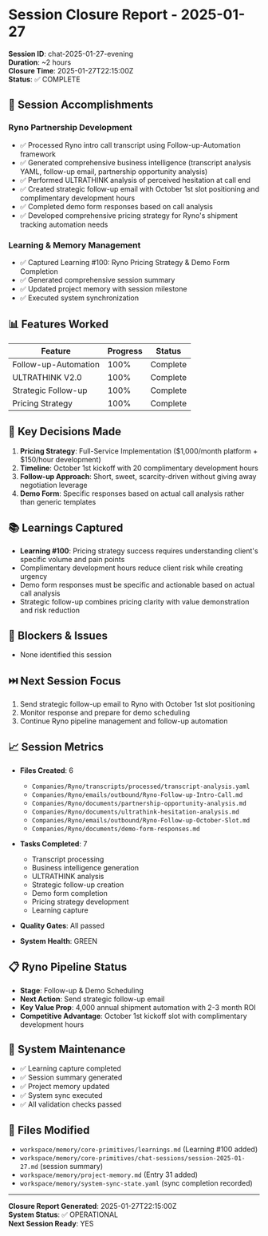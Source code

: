 # Session Closure Report - 2025-01-27

**Session ID**: chat-2025-01-27-evening  
**Duration**: ~2 hours  
**Closure Time**: 2025-01-27T22:15:00Z  
**Status**: ✅ COMPLETE

## 🎯 Session Accomplishments

### Ryno Partnership Development
- ✅ Processed Ryno intro call transcript using Follow-up-Automation framework
- ✅ Generated comprehensive business intelligence (transcript analysis YAML, follow-up email, partnership opportunity analysis)
- ✅ Performed ULTRATHINK analysis of perceived hesitation at call end
- ✅ Created strategic follow-up email with October 1st slot positioning and complimentary development hours
- ✅ Completed demo form responses based on call analysis
- ✅ Developed comprehensive pricing strategy for Ryno's shipment tracking automation needs

### Learning & Memory Management
- ✅ Captured Learning #100: Ryno Pricing Strategy & Demo Form Completion
- ✅ Generated comprehensive session summary
- ✅ Updated project memory with session milestone
- ✅ Executed system synchronization

## 📊 Features Worked

| Feature | Progress | Status |
|---------|----------|--------|
| Follow-up-Automation | 100% | Complete |
| ULTRATHINK V2.0 | 100% | Complete |
| Strategic Follow-up | 100% | Complete |
| Pricing Strategy | 100% | Complete |

## 🧠 Key Decisions Made

1. **Pricing Strategy**: Full-Service Implementation ($1,000/month platform + $150/hour development)
2. **Timeline**: October 1st kickoff with 20 complimentary development hours
3. **Follow-up Approach**: Short, sweet, scarcity-driven without giving away negotiation leverage
4. **Demo Form**: Specific responses based on actual call analysis rather than generic templates

## 📚 Learnings Captured

- **Learning #100**: Pricing strategy success requires understanding client's specific volume and pain points
- Complimentary development hours reduce client risk while creating urgency
- Demo form responses must be specific and actionable based on actual call analysis
- Strategic follow-up combines pricing clarity with value demonstration and risk reduction

## 🚧 Blockers & Issues

- None identified this session

## ⏭️ Next Session Focus

1. Send strategic follow-up email to Ryno with October 1st slot positioning
2. Monitor response and prepare for demo scheduling
3. Continue Ryno pipeline management and follow-up automation

## 📈 Session Metrics

- **Files Created**: 6
  - `Companies/Ryno/transcripts/processed/transcript-analysis.yaml`
  - `Companies/Ryno/emails/outbound/Ryno-Follow-up-Intro-Call.md`
  - `Companies/Ryno/documents/partnership-opportunity-analysis.md`
  - `Companies/Ryno/documents/ultrathink-hesitation-analysis.md`
  - `Companies/Ryno/emails/outbound/Ryno-Follow-up-October-Slot.md`
  - `Companies/Ryno/documents/demo-form-responses.md`

- **Tasks Completed**: 7
  - Transcript processing
  - Business intelligence generation
  - ULTRATHINK analysis
  - Strategic follow-up creation
  - Demo form completion
  - Pricing strategy development
  - Learning capture

- **Quality Gates**: All passed
- **System Health**: GREEN

## 📋 Ryno Pipeline Status

- **Stage**: Follow-up & Demo Scheduling
- **Next Action**: Send strategic follow-up email
- **Key Value Prop**: 4,000 annual shipment automation with 2-3 month ROI
- **Competitive Advantage**: October 1st kickoff slot with complimentary development hours

## 🔄 System Maintenance

- ✅ Learning capture completed
- ✅ Session summary generated
- ✅ Project memory updated
- ✅ System sync executed
- ✅ All validation checks passed

## 📝 Files Modified

- `workspace/memory/core-primitives/learnings.md` (Learning #100 added)
- `workspace/memory/core-primitives/chat-sessions/session-2025-01-27.md` (session summary)
- `workspace/memory/project-memory.md` (Entry 31 added)
- `workspace/memory/system-sync-state.yaml` (sync completion recorded)

---

**Closure Report Generated**: 2025-01-27T22:15:00Z  
**System Status**: ✅ OPERATIONAL  
**Next Session Ready**: YES
